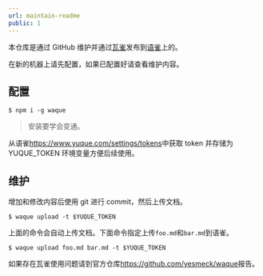 ```yaml
---
url: maintain-readme
public: 1
---
```


本仓库是通过 GitHub 维护并通过[瓦雀](https://github.com/yesmeck/waque)发布到[语雀](https://www.yuque.com/shixiangwang/gucm2q)上的。

在新的机器上请先配置，如果已配置好请查看维护内容。

## 配置


```
$ npm i -g waque
```

> 安装要学会变通。

从语雀<https://www.yuque.com/settings/tokens>中获取 token 并存储为 YUQUE_TOKEN 环境变量方便后续使用。


## 维护

增加和修改内容后使用 git 进行 commit，然后上传文档。

```
$ waque upload -t $YUQUE_TOKEN
```

上面的命令会自动上传文档。下面命令指定上传`foo.md`和`bar.md`到语雀。

```
$ waque upload foo.md bar.md -t $YUQUE_TOKEN
```

如果存在瓦雀使用问题请到官方仓库<https://github.com/yesmeck/waque>报告。